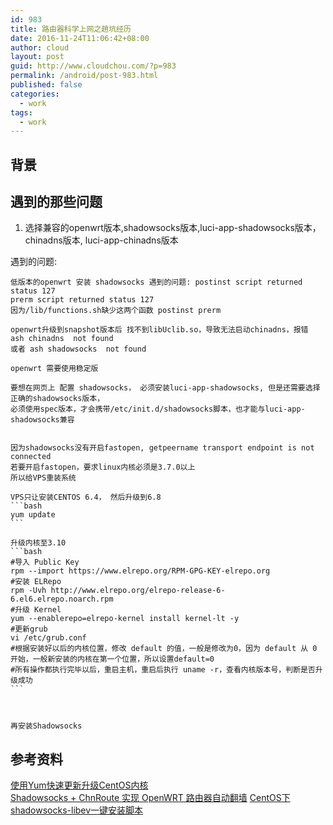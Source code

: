```yaml
---
id: 983
title: 路由器科学上网之趟坑经历
date: 2016-11-24T11:06:42+08:00
author: cloud
layout: post
guid: http://www.cloudchou.com/?p=983
permalink: /android/post-983.html
published: false
categories:
  - work
tags:
  - work
---
```



## 背景


## 遇到的那些问题

1.  选择兼容的openwrt版本,shadowsocks版本,luci-app-shadowsocks版本，chinadns版本, luci-app-chinadns版本

遇到的问题:
    
    低版本的openwrt 安装 shadowsocks 遇到的问题: postinst script returned status 127 
    prerm script returned status 127 
    因为/lib/functions.sh缺少这两个函数 postinst prerm

    openwrt升级到snapshot版本后 找不到libUclib.so，导致无法启动chinadns，报错 ash chinadns  not found
    或者 ash shadowsocks  not found

    openwrt 需要使用稳定版

    要想在网页上 配置 shadowsocks， 必须安装luci-app-shadowsocks, 但是还需要选择正确的shadowsocks版本，
    必须使用spec版本，才会携带/etc/init.d/shadowsocks脚本，也才能与luci-app-shadowsocks兼容 


    因为shadowsocks没有开启fastopen, getpeername transport endpoint is not connected
    若要开启fastopen，要求linux内核必须是3.7.0以上
    所以给VPS重装系统

    VPS只让安装CENTOS 6.4， 然后升级到6.8
    ```bash
    yum update
    ```
    
    升级内核至3.10
    ```bash
    #导入 Public Key
    rpm --import https://www.elrepo.org/RPM-GPG-KEY-elrepo.org
    #安装 ELRepo
    rpm -Uvh http://www.elrepo.org/elrepo-release-6-6.el6.elrepo.noarch.rpm
    #升级 Kernel
    yum --enablerepo=elrepo-kernel install kernel-lt -y
    #更新grub
    vi /etc/grub.conf
    #根据安装好以后的内核位置，修改 default 的值，一般是修改为0，因为 default 从 0 开始，一般新安装的内核在第一个位置，所以设置default=0
    #所有操作都执行完毕以后，重启主机，重启后执行 uname -r，查看内核版本号，判断是否升级成功
    ```



    再安装Shadowsocks



## 参考资料

[使用Yum快速更新升级CentOS内核](https://www.sjy.im/toss/use-yum-update-centos-kernel-quickly.html)    
[Shadowsocks + ChnRoute 实现 OpenWRT 路由器自动翻墙](https://cokebar.info/archives/664)
[CentOS下shadowsocks-libev一键安装脚本](https://teddysun.com/357.html)